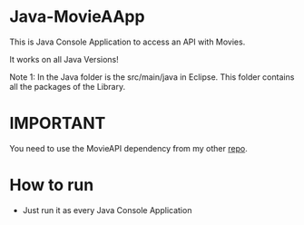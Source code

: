 # Java-MovieAApp
This is Java Console Application to access an API with Movies. 

It works on all Java Versions!

Note 1: In the Java folder is the src/main/java in Eclipse. This folder contains all the packages of the Library.

# IMPORTANT

You need to use the MovieAPI dependency from my other [repo](https://github.com/karamolegkos/Java-MovieAPI).

# How to run

- Just run it as every Java Console Application
